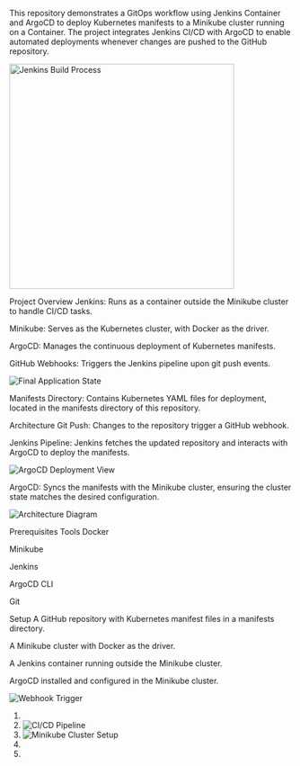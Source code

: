 This repository demonstrates a GitOps workflow using Jenkins Container and ArgoCD to deploy Kubernetes manifests to a Minikube cluster running on a Container. The project integrates Jenkins CI/CD with ArgoCD to enable automated deployments whenever changes are pushed to the GitHub repository.

<img src="https://i.imgur.com/9qNbHiM.jpg" alt="Jenkins Build Process" width="400"/>

Project Overview
Jenkins: Runs as a container outside the Minikube cluster to handle CI/CD tasks.

Minikube: Serves as the Kubernetes cluster, with Docker as the driver.

ArgoCD: Manages the continuous deployment of Kubernetes manifests.

GitHub Webhooks: Triggers the Jenkins pipeline upon git push events.

![Final Application State](https://i.imgur.com/6BpeLrE.jpg)

Manifests Directory: Contains Kubernetes YAML files for deployment, located in the manifests directory of this repository.

Architecture
Git Push: Changes to the repository trigger a GitHub webhook.

Jenkins Pipeline: Jenkins fetches the updated repository and interacts with ArgoCD to deploy the manifests.

![ArgoCD Deployment View](https://i.imgur.com/5QepOd7.jpg)

ArgoCD: Syncs the manifests with the Minikube cluster, ensuring the cluster state matches the desired configuration.

![Architecture Diagram](https://i.imgur.com/iWI1QbE.jpg)

Prerequisites
Tools
Docker

Minikube

Jenkins

ArgoCD CLI

Git

Setup
A GitHub repository with Kubernetes manifest files in a manifests directory.

A Minikube cluster with Docker as the driver.

A Jenkins container running outside the Minikube cluster.

ArgoCD installed and configured in the Minikube cluster.

![Webhook Trigger](https://i.imgur.com/jWwD055.jpg)


1. 
2. ![CI/CD Pipeline](https://i.imgur.com/9SmuAKP.jpg)
3. ![Minikube Cluster Setup](https://i.imgur.com/wlOGQM8.jpg)
4. 
5. 




